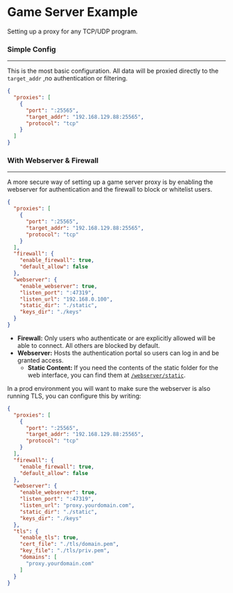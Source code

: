 # Game Server Example

Setting up a proxy for any TCP/UDP program.



### Simple Config
---

This is the most basic configuration. All data will be proxied directly to the `target_addr` ,no authentication or filtering.

```json
{
  "proxies": [
    {
      "port": ":25565",
      "target_addr": "192.168.129.88:25565",
      "protocol": "tcp"
    }
  ]
}
```




### With Webserver & Firewall
---

A more secure way of setting up a game server proxy is by enabling the webserver for authentication and the firewall to block or whitelist users.

```json
{
  "proxies": [
    {
      "port": ":25565",
      "target_addr": "192.168.129.88:25565",
      "protocol": "tcp"
    }
  ],
  "firewall": {
    "enable_firewall": true,
    "default_allow": false
  },
  "webserver": {
    "enable_webserver": true,
    "listen_port": ":47319",
    "listen_url": "192.168.0.100",
    "static_dir": "./static",
    "keys_dir": "./keys"
  }
}
```

- **Firewall:** Only users who authenticate or are explicitly allowed will be able to connect. All others are blocked by default.
- **Webserver:** Hosts the authentication portal so users can log in and be granted access.
  - **Static Content:** If you need the contents of the static folder for the web interface, you can find them at [`/webserver/static`](../webserver/static).

In a prod environment you will want to make sure the webserver is also running TLS, you can configure this by writing:

```json
{
  "proxies": [
    {
      "port": ":25565",
      "target_addr": "192.168.129.88:25565",
      "protocol": "tcp"
    }
  ],
  "firewall": {
    "enable_firewall": true,
    "default_allow": false
  },
  "webserver": {
    "enable_webserver": true,
    "listen_port": ":47319",
    "listen_url": "proxy.yourdomain.com",
    "static_dir": "./static",
    "keys_dir": "./keys"
  },
  "tls": {
    "enable_tls": true,
    "cert_file": "./tls/domain.pem",
    "key_file": "./tls/priv.pem",
    "domains": [
      "proxy.yourdomain.com"
    ]
  }
}
```
